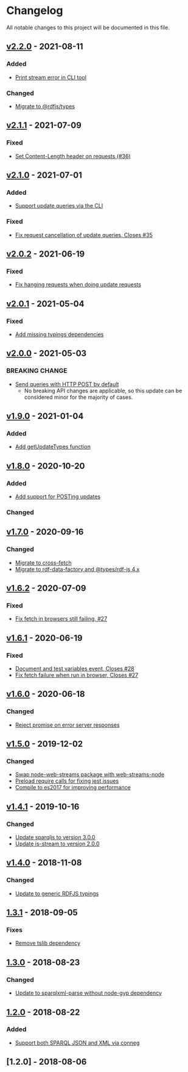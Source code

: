 # Changelog
All notable changes to this project will be documented in this file.

<a name="v2.2.0"></a>
## [v2.2.0](https://github.com/rubensworks/fetch-sparql-endpoint.js/compare/v2.1.1...v2.2.0) - 2021-08-11

### Added
* [Print stream error in CLI tool](https://github.com/rubensworks/fetch-sparql-endpoint.js/commit/b74d360e2f74c79ab837327cd183b2dde5f881b5)

### Changed
* [Migrate to @rdfjs/types](https://github.com/rubensworks/fetch-sparql-endpoint.js/commit/ce292ee0829a56d6463431d8a213674e9806b7fa)

<a name="v2.1.1"></a>
## [v2.1.1](https://github.com/rubensworks/fetch-sparql-endpoint.js/compare/v2.1.0...v2.1.1) - 2021-07-09

### Fixed
* [Set Content-Length header on requests (#36)](https://github.com/rubensworks/fetch-sparql-endpoint.js/commit/457d543c284baaa7375d360f3516c3d3e1857bfb)

<a name="v2.1.0"></a>
## [v2.1.0](https://github.com/rubensworks/fetch-sparql-endpoint.js/compare/v2.0.2...v2.1.0) - 2021-07-01

### Added
* [Support update queries via the CLI](https://github.com/rubensworks/fetch-sparql-endpoint.js/commit/e35539ca30cd01a71c54b73f4ba8b8f93243315f)

### Fixed
* [Fix request cancellation of update queries, Closes #35](https://github.com/rubensworks/fetch-sparql-endpoint.js/commit/a2275d3103e8b5dbcc607678d776f1f694e1bdd8)

<a name="v2.0.2"></a>
## [v2.0.2](https://github.com/rubensworks/fetch-sparql-endpoint.js/compare/v2.0.1...v2.0.2) - 2021-06-19

### Fixed
* [Fix hanging requests when doing update requests](https://github.com/rubensworks/fetch-sparql-endpoint.js/commit/e5c78979c13ecf78a4a69cd6d828f022ed50b48b)

<a name="v2.0.1"></a>
## [v2.0.1](https://github.com/rubensworks/fetch-sparql-endpoint.js/compare/v2.0.0...v2.0.1) - 2021-05-04

### Fixed
* [Add missing typings dependencies](https://github.com/rubensworks/fetch-sparql-endpoint.js/commit/38ea588f54ce464a5d646b9956e59d7b2f6199cc)

<a name="v2.0.0"></a>
## [v2.0.0](https://github.com/rubensworks/fetch-sparql-endpoint.js/compare/v1.9.0...v2.0.0) - 2021-05-03

### BREAKING CHANGE
* [Send queries with HTTP POST by default](https://github.com/rubensworks/fetch-sparql-endpoint.js/commit/6ec3a93774969c075c5d1bf76220b42bbf56ee3d)
    * No breaking API changes are applicable, so this update can be considered minor for the majority of cases.

<a name="v1.9.0"></a>
## [v1.9.0](https://github.com/rubensworks/fetch-sparql-endpoint.js/compare/v1.8.0...v1.9.0) - 2021-01-04

### Added
* [Add getUpdateTypes function](https://github.com/rubensworks/fetch-sparql-endpoint.js/commit/d8f6e0b32b96ba4cbc7c495c4fdbbbe92de7729b)

<a name="v1.8.0"></a>
## [v1.8.0](https://github.com/rubensworks/fetch-sparql-endpoint.js/compare/v1.7.0...v1.8.0) - 2020-10-20

### Added
* [Add support for POSTing updates](https://github.com/rubensworks/fetch-sparql-endpoint.js/commit/bd44521158f2cdcc556697f402b62857ba94e997)

### Changed

<a name="v1.7.0"></a>
## [v1.7.0](https://github.com/rubensworks/fetch-sparql-endpoint.js/compare/v1.6.2...v1.7.0) - 2020-09-16

### Changed
* [Migrate to cross-fetch](https://github.com/rubensworks/fetch-sparql-endpoint.js/commit/73420a57911a427c5845125e26cf54e32b4ba36d)
* [Migrate to rdf-data-factory and @types/rdf-js 4.x](https://github.com/rubensworks/fetch-sparql-endpoint.js/commit/b4b1adbee2d959adbdae775f8f0c90eddab23b85)

<a name="v1.6.2"></a>
## [v1.6.2](https://github.com/rubensworks/fetch-sparql-endpoint.js/compare/v1.6.1...v1.6.2) - 2020-07-09

### Fixed
* [Fix fetch in browsers still failing, #27](https://github.com/rubensworks/fetch-sparql-endpoint.js/commit/72e990e9527d28756e4bb18ac10e02e38b73551e)

<a name="v1.6.1"></a>
## [v1.6.1](https://github.com/rubensworks/fetch-sparql-endpoint.js/compare/v1.6.0...v1.6.1) - 2020-06-19

### Fixed
* [Document and test variables event, Closes #28](https://github.com/rubensworks/fetch-sparql-endpoint.js/commit/030fd65a795e2bb3c7d8408702440aced14869b1)
* [Fix fetch failure when run in browser, Closes #27](https://github.com/rubensworks/fetch-sparql-endpoint.js/commit/cdf56c15234d0be515bf060d6397946d28b27232)

<a name="v1.6.0"></a>
## [v1.6.0](https://github.com/rubensworks/fetch-sparql-endpoint.js/compare/v1.5.0...v1.6.0) - 2020-06-18

### Changed
* [Reject promise on error server responses](https://github.com/rubensworks/fetch-sparql-endpoint.js/commit/99a76d221dc2f3dc9a7c9aae7682085fd36d54f3)

<a name="v1.5.0"></a>
## [v1.5.0](https://github.com/rubensworks/fetch-sparql-endpoint.js/compare/v1.4.1...v1.5.0) - 2019-12-02

### Changed
* [Swap node-web-streams package with web-streams-node](https://github.com/rubensworks/fetch-sparql-endpoint.js/commit/2dca4f2f50acc69b823b16ea6144b1d45870471c)
* [Preload require calls for fixing jest issues](https://github.com/rubensworks/fetch-sparql-endpoint.js/commit/ae702c6ed211136f8243a9997a7a14c7ac3cd690)
* [Compile to es2017 for improving performance](https://github.com/rubensworks/fetch-sparql-endpoint.js/commit/ba44979ae8aa14b9e82b75d9de34935285e41909)

<a name="v1.4.1"></a>
## [v1.4.1](https://github.com/rubensworks/fetch-sparql-endpoint.js/compare/v1.3.3...v1.4.1) - 2019-10-16

### Changed
* [Update sparqljs to version 3.0.0](https://github.com/rubensworks/fetch-sparql-endpoint.js/commit/45a77d3f8bc39d3ab1918e3cf2a60e964bf6d0db)
* [Update is-stream to version 2.0.0](https://github.com/rubensworks/fetch-sparql-endpoint.js/commit/048d51c9ab9bd2e9ee5a2902a76e14fd19ddfb0f)

<a name="v1.4.0"></a>
## [v1.4.0](https://github.com/rubensworks/fetch-sparql-endpoint.js/compare/v1.3.3...v1.4.0) - 2018-11-08

### Changed
* [Update to generic RDFJS typings](https://github.com/rubensworks/fetch-sparql-endpoint.js/commit/95256b6cda46a139cb16e1a92bb00bb569d594d9)

<a name="1.3.1"></a>
## [1.3.1](https://github.com/rubensworks/fetch-sparql-endpoint.js/compare/v1.3.0...v1.3.1) - 2018-09-05
### Fixes
- [Remove tslib dependency](https://github.com/rubensworks/fetch-sparql-endpoint.js/commit/b5805407ac842fdf12d148d9794a82b7be4b34b6)

<a name="1.3.0"></a>
## [1.3.0](https://github.com/rubensworks/fetch-sparql-endpoint.js/compare/v1.2.0...v1.3.0) - 2018-08-23
### Changed
- [Update to sparqlxml-parse without node-gyp dependency](https://github.com/rubensworks/fetch-sparql-endpoint.js/commit/aaa75d723adce3f8fd707f41b1578e2c488b8e03)

<a name="1.2.0"></a>
## [1.2.0](https://github.com/rubensworks/fetch-sparql-endpoint.js/compare/v1.1.0...v1.2.0) - 2018-08-22
### Added
- [Support both SPARQL JSON and XML via conneg](https://github.com/rubensworks/fetch-sparql-endpoint.js/commit/d7217939d18fe75948d0e2f6e29f68003f258ce1)

<a name="1.1.0"></a>
## [1.2.0] - 2018-08-06
